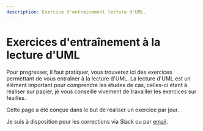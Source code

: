 ```yaml
---
description: Exercice d'entrainement lecture d'UML.
---
```


# Exercices d'entraînement à la lecture d'UML

Pour progresser, il faut pratiquer, vous trouverez ici des exercices permettant de vous entraîner à la lecture d'UML. La lecture d'UML est un élément important pour comprendre les études de cas, celles-ci étant à réaliser sur papier, je vous conseille vivement de travailler les exercices sur feuilles.

Cette page a été conçue dans le but de réaliser un exercice par jour.

Je suis à disposition pour les corrections via Slack ou par [email](./contact.md).

<Urdle />
